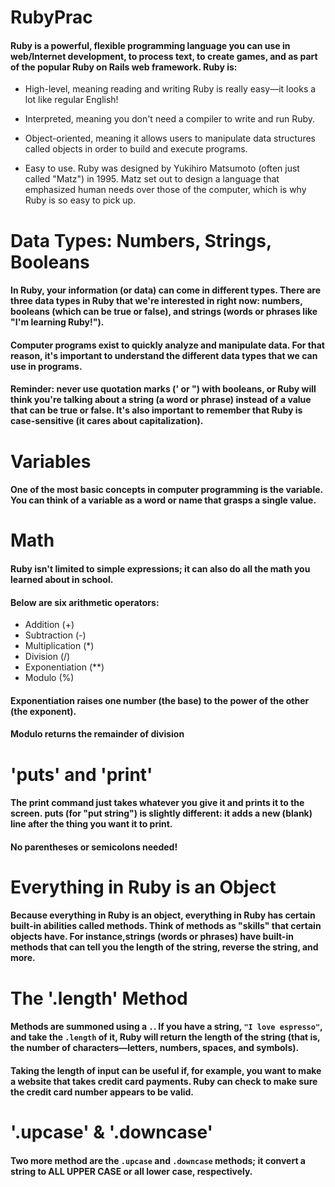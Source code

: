 # RubyPrac
#### Ruby is a powerful, flexible programming language you can use in web/Internet development, to process text, to create games, and as part of the popular Ruby on Rails web framework. Ruby is:

* High-level, meaning reading and writing Ruby is really easy—it looks a lot like regular English!

* Interpreted, meaning you don't need a compiler to write and run Ruby.

* Object-oriented, meaning it allows users to manipulate data structures called objects in order to build and execute programs.

* Easy to use. Ruby was designed by Yukihiro Matsumoto (often just called "Matz") in 1995. Matz set out to design a language that emphasized human needs over those of the computer, which is why Ruby is so easy to pick up.

# Data Types: Numbers, Strings, Booleans
#### In Ruby, your information (or data) can come in different types. There are three data types in Ruby that we're interested in right now: numbers, booleans (which can be true or false), and strings (words or phrases like "I'm learning Ruby!").

#### Computer programs exist to quickly analyze and manipulate data. For that reason, it's important to understand the different data types that we can use in programs.

#### Reminder: never use quotation marks (' or ") with booleans, or Ruby will think you're talking about a string (a word or phrase) instead of a value that can be true or false. It's also important to remember that Ruby is case-sensitive (it cares about capitalization).

# Variables 
#### One of the most basic concepts in computer programming is the variable. You can think of a variable as a word or name that grasps a single value. 

# Math
#### Ruby isn't limited to simple expressions; it can also do all the math you learned about in school.
#### Below are six arithmetic operators:
* Addition (+)
* Subtraction (-)
* Multiplication (*)
* Division (/)
* Exponentiation (**)
* Modulo (%)

####  Exponentiation raises one number (the base) to the power of the other (the exponent).

#### Modulo returns the remainder of division

# 'puts' and 'print'
#### The print command just takes whatever you give it and prints it to the screen. puts (for "put string") is slightly different: it adds a new (blank) line after the thing you want it to print.

#### No parentheses or semicolons needed!

# Everything in Ruby is an Object
#### Because everything in Ruby is an object, everything in Ruby has certain built-in abilities called methods. Think of methods as "skills" that certain objects have. For instance,strings (words or phrases) have built-in methods that can tell you the length of the string, reverse the string, and more.

# The '.length' Method
#### Methods are summoned using a `.`. If you have a string, `"I love espresso"`, and take the `.length` of it, Ruby will return the length of the string (that is, the number of characters—letters, numbers, spaces, and symbols). 

#### Taking the length of input can be useful if, for example, you want to make a website that takes credit card payments. Ruby can check to make sure the credit card number appears to be valid.

# '.upcase' & '.downcase'
#### Two more method are the `.upcase` and `.downcase` methods; it convert a string to ALL UPPER CASE or all lower case, respectively.